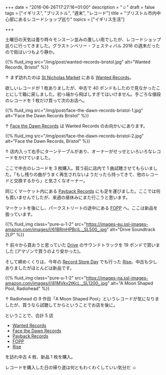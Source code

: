 +++
date = "2016-06-26T17:27:16+01:00"
description = "☺"
draft = false
tags = ["イギリス", "ブリストル", "週末", "レコード"]
title = "ブリストル市内中心部にあるレコードショップ巡り"
topics = ["イギリス生活"]

+++

土曜日の天気は曇り時々モンスーン並みの激しい雨でしたが、レコードショップ巡りに行ってきました。グラストンベリー・フェスティバル 2016 の週末だったので街はいつもより静か。

{{% fluid_img src="/img/post/wanted-records-bristol.jpg" alt="Wanted Records, Bristol" %}}

<!--more-->

&uarr; まず訪れたのは [St Nicholas Market](http://www.stnicholasmarketbristol.co.uk/) にある [Wanted Records](http://wantedrecords.co.uk/)。

欲しいレコードが 1 枚ありましたが、中古で 40 ポンドもしたので見なかったことにして箱に戻しました。初っ端から飛ばしすぎてはいけません。手ごろな値段のレコードを 1 枚だけ買って次のお店へ。

{{% fluid_img src="/img/post/face-the-dawn-records-bristol-1.jpg" alt="Face the Dawn Records Bristol" %}}

&uarr; [Face the Dawn Records](https://www.vinylhub.com/shop/5087-Face-The-Dawn-Records) は Wanted Records のお向かいにあります。

{{% fluid_img src="/img/post/face-the-dawn-records-bristol-2.jpg" alt="Face the Dawn Records, Bristol" %}}

&uarr; 店内入って右手にターンテーブルがあり、オーナーがせっせといろいろなレコードをかけていました。

ここで中古のレコードを 3 枚購入。買う前に店内で 1 曲試聴させてもらいました。「もし残りの曲がうまく再生されないようだったら持ってきて、他のレコードと交換するから」と気さくなオーナー。

同じくマーケット内にある [Payback Records](http://www.thevinylfactory.com/vinyl-factory-releases/the-8-best-record-shops-in-bristol/6/) にも足を運びました。ここでは何も買いませんでしたが、来週の昼休みにまた行こうと思います。

マーケットを後にし、パークストリートの途中にある [FOPP](http://www.fopp.com/stores/bristol/) へ。ここは新品を扱っています。

{{% fluid_img class="pure-u-1-2" src="https://images-eu.ssl-images-amazon.com/images/I/61BRmHPBcjL._SL500_.jpg" alt="Drive Soundtrack 2LP" %}}

&uarr; 前々から買おうと思っていた [Drive](https://www.rottentomatoes.com/m/drive_2011/reviews/) のサウンドトラックを 19 ポンドで買いました (アマゾンで買うのより安かった)。

そして締めくくりは、今年の [Record Store Day](http://recordstoreday.co.uk/home/) でも行った [Rise](http://www.rise-music.co.uk/)。中古も少しありましたがほとんどは新品です。

{{% fluid_img class="pure-u-1-2" src="https://images-na.ssl-images-amazon.com/images/I/81MVkv2tKcL._SL1200_.jpg" alt="A Moon Shaped Pool, Radiohead" %}}

&uarr; Radiohead の 9 作目「A Moon Shaped Pool」というレコードが気になりましたが、買うなら試聴してからということでお店を後に。

ということで、合計 5 店

- [Wanted Records](http://wantedrecords.co.uk/)
- [Face the Dawn Records](https://www.vinylhub.com/shop/5087-Face-The-Dawn-Records)
- [Payback Records](http://www.thevinylfactory.com/vinyl-factory-releases/the-8-best-record-shops-in-bristol/6/)
- [FOPP](http://www.fopp.com/stores/bristol/)
- [Rise](http://www.rise-music.co.uk/)

を訪れ中古 4 枚、新品 1 枚を購入。

レコードを購入した日の帰り道は何ともわくわくしていい気分だ &#9786;